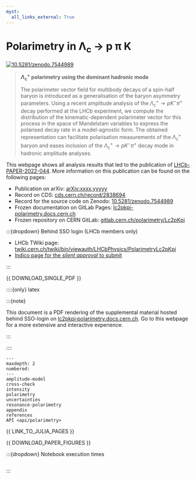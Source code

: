 ```yaml
---
myst:
  all_links_external: True
---
```


# Polarimetry in Λ<sub>c</sub> → p π K

[![10.5281/zenodo.7544989](https://zenodo.org/badge/doi/10.5281/zenodo.7544989.svg)](https://doi.org/10.5281/zenodo.7544989)

<!-- cspell:disable -->

> **$\Lambda^+_\mathrm{c}$ polarimetry using the dominant hadronic mode**
>
> The polarimeter vector field for multibody decays of a spin-half baryon is introduced as a generalisation of the baryon asymmetry parameters. Using a recent amplitude analysis of the $\Lambda^+_\mathrm{c} \to p K^- \pi^+$ decay performed at the LHCb experiment, we compute the distribution of the kinematic-dependent polarimeter vector for this process in the space of Mandelstam variables to express the polarised decay rate in a model-agnostic form. The obtained representation can facilitate polarisation measurements of the $\Lambda^+_\mathrm{c}$ baryon and eases inclusion of the $\Lambda^+_\mathrm{c} \to p K^- \pi^+$ decay mode in hadronic amplitude analyses.

<!-- cspell:enable -->

This webpage shows all analysis results that led to the publication of [LHCb-PAPER-2022-044](https://cds.cern.ch/record/2838694). More information on this publication can be found on the following pages:

- Publication on arXiv: [arXiv:xxxx.yyyyy](https://arxiv.org/abs/xxxx.yyyyy)
- Record on CDS: [cds.cern.ch/record/2838694](https://cds.cern.ch/record/2838694)
- Record for the source code on Zenodo: [10.5281/zenodo.7544989](https://doi.org/10.5281/zenodo.7544989)
- Frozen documentation on GitLab Pages: [lc2pkpi-polarimetry.docs.cern.ch](https://lc2pkpi-polarimetry.docs.cern.ch)
- Frozen repository on CERN GitLab: [gitlab.cern.ch/polarimetry/Lc2pKpi](https://gitlab.cern.ch/polarimetry/Lc2pKpi)

:::{dropdown} Behind SSO login (LHCb members only)

- LHCb TWiki page: [twiki.cern.ch/twiki/bin/viewauth/LHCbPhysics/PolarimetryLc2pKpi](https://twiki.cern.ch/twiki/bin/viewauth/LHCbPhysics/PolarimetryLc2pKpi)
- [Indico page for the _silent approval_ to submit](https://indico.cern.ch/event/1242323)

:::

{{ DOWNLOAD_SINGLE_PDF }}

::::{only} latex

<!-- cspell:ignore lc2pkpi -->

:::{note}

This document is a PDF rendering of the supplemental material hosted behind SSO-login on [lc2pkpi‑polarimetry.docs.cern.ch](https://lc2pkpi-polarimetry.docs.cern.ch). Go to this webpage for a more extensive and interactive experience.

:::

::::

<!-- cspell:ignore maxdepth -->

```{toctree}
---
maxdepth: 2
numbered:
---
amplitude-model
cross-check
intensity
polarimetry
uncertainties
resonance-polarimetry
appendix
references
API <api/polarimetry>
```

{{ LINK_TO_JULIA_PAGES }}

{{ DOWNLOAD_PAPER_FIGURES }}

:::{dropdown} Notebook execution times

```{nb-exec-table}

```

:::
